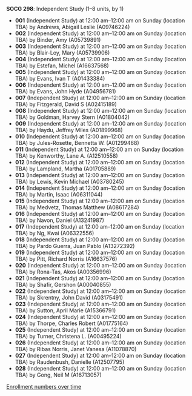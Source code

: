 **SOCG 298**: Independent Study (1–8 units, by 1)

- **001** (Independent Study) at 12:00 am–12:00 am on Sunday (location TBA) by Andrews, Abigail Leslie (A09746224)
- **002** (Independent Study) at 12:00 am–12:00 am on Sunday (location TBA) by Binder, Amy (A05739891)
- **003** (Independent Study) at 12:00 am–12:00 am on Sunday (location TBA) by Blair-Loy, Mary (A05739906)
- **004** (Independent Study) at 12:00 am–12:00 am on Sunday (location TBA) by Estefan, Michel (A16637568)
- **005** (Independent Study) at 12:00 am–12:00 am on Sunday (location TBA) by Evans, Ivan T (A01433384)
- **006** (Independent Study) at 12:00 am–12:00 am on Sunday (location TBA) by Evans, John Hyde (A04956781)
- **007** (Independent Study) at 12:00 am–12:00 am on Sunday (location TBA) by Fitzgerald, David S (A02415189)
- **008** (Independent Study) at 12:00 am–12:00 am on Sunday (location TBA) by Goldman, Harvey Stern (A01804042)
- **009** (Independent Study) at 12:00 am–12:00 am on Sunday (location TBA) by Haydu, Jeffrey Miles (A01899968)
- **010** (Independent Study) at 12:00 am–12:00 am on Sunday (location TBA) by Jules-Rosette, Bennetta W. (A01299468)
- **011** (Independent Study) at 12:00 am–12:00 am on Sunday (location TBA) by Kenworthy, Lane A. (A12510558)
- **012** (Independent Study) at 12:00 am–12:00 am on Sunday (location TBA) by Lampland, Martha (A01705889)
- **013** (Independent Study) at 12:00 am–12:00 am on Sunday (location TBA) by Lewis, Kevin Michael (A03780245)
- **014** (Independent Study) at 12:00 am–12:00 am on Sunday (location TBA) by Martin, Isaac (A06311044)
- **015** (Independent Study) at 12:00 am–12:00 am on Sunday (location TBA) by Medvetz, Thomas Matthew (A08617284)
- **016** (Independent Study) at 12:00 am–12:00 am on Sunday (location TBA) by Navon, Daniel (A13241987)
- **017** (Independent Study) at 12:00 am–12:00 am on Sunday (location TBA) by Ng, Kwai (A06322556)
- **018** (Independent Study) at 12:00 am–12:00 am on Sunday (location TBA) by Pardo Guerra, Juan Pablo (A13272392)
- **019** (Independent Study) at 12:00 am–12:00 am on Sunday (location TBA) by Pitt, Richard Norris (A16637576)
- **020** (Independent Study) at 12:00 am–12:00 am on Sunday (location TBA) by Rona-Tas, Akos (A00356996)
- **021** (Independent Study) at 12:00 am–12:00 am on Sunday (location TBA) by Shafir, Gershon (A00040855)
- **022** (Independent Study) at 12:00 am–12:00 am on Sunday (location TBA) by Skrentny, John David (A03175491)
- **023** (Independent Study) at 12:00 am–12:00 am on Sunday (location TBA) by Sutton, April Marie (A15366791)
- **024** (Independent Study) at 12:00 am–12:00 am on Sunday (location TBA) by Thorpe, Charles Robert (A01775164)
- **025** (Independent Study) at 12:00 am–12:00 am on Sunday (location TBA) by Turner, Christena L. (A00495224)
- **026** (Independent Study) at 12:00 am–12:00 am on Sunday (location TBA) by Ribas Norris, Janet Vanesa (A11078870)
- **027** (Independent Study) at 12:00 am–12:00 am on Sunday (location TBA) by Raudenbush, Danielle (A12507795)
- **028** (Independent Study) at 12:00 am–12:00 am on Sunday (location TBA) by Gong, Neil M (A16713057)

[Enrollment numbers over time](./SOCG298.tsv)

